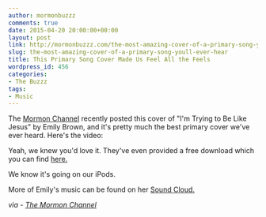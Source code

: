 ```yaml
---
author: mormonbuzzz
comments: true
date: 2015-04-20 20:00:00+00:00
layout: post
link: http://mormonbuzzz.com/the-most-amazing-cover-of-a-primary-song-youll-ever-hear/
slug: the-most-amazing-cover-of-a-primary-song-youll-ever-hear
title: This Primary Song Cover Made Us Feel All the Feels
wordpress_id: 456
categories:
- The Buzzz
tags:
- Music
---
```


The [Mormon Channel](https://www.mormonchannel.org/) recently posted this cover of "I'm Trying to Be Like Jesus" by Emily Brown, and it's pretty much the best primary cover we've ever heard. Here's the video:



Yeah, we knew you'd love it. They've even provided a free download which you can find [here.](https://www.mormonchannel.org/watch/series/music-videos/im-trying-to-be-like-jesus-emily-brown)

We know it's going on our iPods.

More of Emily's music can be found on her [Sound Cloud.](https://soundcloud.com/listen-to-emily-brown)

_via - [The Mormon Channel](https://www.mormonchannel.org/watch/series/music-videos/im-trying-to-be-like-jesus-emily-brown)_
